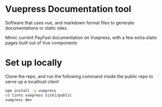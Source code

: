 # Vuepress Documentation tool
Software that uses vue, and markdown format files to generate documentations or static sites.

Mimic current PayFast documentation on Vuepress, with a few extra static pages built out of Vue components

# Set up locally
Clone the repo, and run the following command inside the public repo to serve up a localhost client

```bash
npm install -g vuepress
cd [into vuepress site]/public
vuepress dev
```
